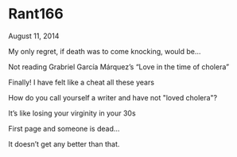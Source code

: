 # Rant166


August 11, 2014

My only regret, if death was to come knocking, would be…

Not reading Grabriel García Márquez’s “Love in the time of cholera”

Finally! I have felt like a cheat all these years

How do you call yourself a writer and have not "loved cholera"?

It’s like losing your virginity in your 30s

First page and someone is dead…

It doesn’t get any better than that.